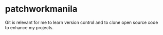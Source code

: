 # patchworkmanila

Git is relevant for me to learn version control and to clone open source code to enhance my projects.